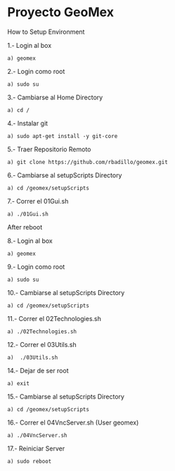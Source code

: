 Proyecto GeoMex
======

How to Setup Environment

1.- Login al box

	a) geomex

2.- Login como root

	a) sudo su

3.- Cambiarse al Home Directory

	a) cd /

4.- Instalar git

	a) sudo apt-get install -y git-core

5.- Traer Repositorio Remoto

	a) git clone https://github.com/rbadillo/geomex.git

6.- Cambiarse al setupScripts Directory

	a) cd /geomex/setupScripts

7.- Correr el 01Gui.sh

	a) ./01Gui.sh


After reboot


8.- Login al box

	a) geomex

9.- Login como root

	a) sudo su

10.- Cambiarse al setupScripts Directory

	a) cd /geomex/setupScripts

11.- Correr el 02Technologies.sh

	a) ./02Technologies.sh

12.- Correr el 03Utils.sh

	a)  ./03Utils.sh

14.- Dejar de ser root

	a) exit

15.- Cambiarse al setupScripts Directory

	a) cd /geomex/setupScripts

16.- Correr el 04VncServer.sh (User geomex)

	a) ./04VncServer.sh

17.- Reiniciar Server

	a) sudo reboot
